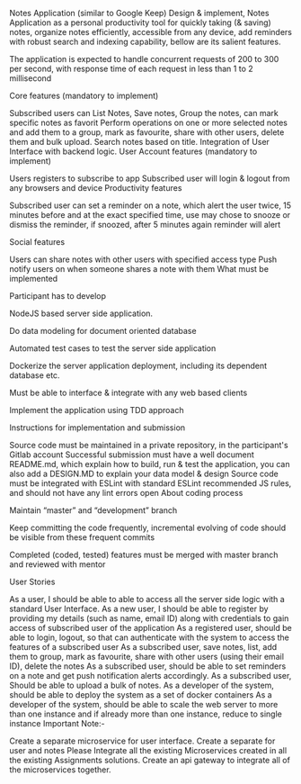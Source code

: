 Notes Application (similar to Google Keep)
Design & implement, Notes Application as a personal productivity tool for quickly taking (& saving) notes, organize notes efficiently, accessible from any device, add reminders with robust search and indexing capability, bellow are its salient features.

 

The application is expected to handle concurrent requests of 200 to 300 per second, with response time of each request in less than 1 to 2 millisecond

Core features (mandatory to implement)

Subscribed users can List Notes, Save notes, Group  the notes, can mark specific notes as favorit
Perform operations on one or more selected notes and add them to a group, mark as favourite, share with other users, delete them and bulk upload. 
Search notes based on title.
Integration of User Interface with backend logic.
User Account features (mandatory to implement)

Users registers to subscribe to app
Subscribed user will login & logout from any browsers and device
Productivity features

Subscribed user can set a reminder on a note, which alert the user twice, 15 minutes before and at the exact specified time, use may chose to snooze or dismiss the reminder, if snoozed, after 5 minutes again reminder will alert

Social features

Users can share notes with other users with specified access type
Push notify users on when someone shares a note with them
What must be implemented

Participant has to develop 

	

		
NodeJS based server side application.

		
Do data modeling for document oriented database

		
Automated test cases to test the server side application

		
Dockerize the server application deployment, including its dependent database etc.

		
Must be able to interface & integrate with any web based clients 

		
Implement the application using TDD approach

	

	
Instructions for implementation and submission

Source code must be maintained in a private repository, in the participant's Gitlab account
Successful submission must have a well document README.md, which explain how to build, run & test the application, you can also add a DESIGN.MD to explain your data model & design
Source code must be integrated with ESLint with standard ESLint recommended JS rules, and should not have any lint errors open
About coding process
	

		
Maintain “master” and “development” branch

		
Keep committing the code frequently, incremental evolving of code should be visible from these frequent commits

		
Completed (coded, tested) features must be merged with master branch and reviewed with mentor

	

	
User Stories

As a user, I should be able to able to access all the server side logic with a standard User Interface.
As a new user, I should be able to register by providing my details (such as name, email ID) along with credentials to gain access of subscribed user of the application
As a registered user, should be able to login, logout, so that can authenticate with the system to access the features of a subscribed user
As a subscribed user, save notes, list, add them to group, mark as favourite, share with other users (using their email ID), delete the notes
As a subscribed user, should be able to set reminders on a note and get push notification alerts accordingly.
As a subscribed user, Should be able to upload a bulk of notes.
As a developer of the system, should be able to deploy the system as a set of docker containers
As a developer of the system, should be able to scale the web server to more than one instance and if already more than one instance, reduce to single instance
Important Note:-

Create a separate microservice for user interface.
Create a separate for user and notes 
Please Integrate all the existing Microservices created in all the existing Assignments solutions.
Create an api gateway to integrate all of the microservices together.